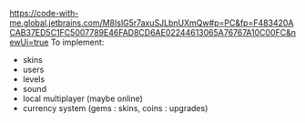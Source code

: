 https://code-with-me.global.jetbrains.com/M8IslG5r7axuSJLbnUXmQw#p=PC&fp=F483420ACAB37ED5C1FC5007789E46FAD8CD6AE02244613065A76767A10C00FC&newUi=true
To implement:
- skins
- users
- levels
- sound
- local multiplayer (maybe online)
- currency system (gems : skins, coins : upgrades)
